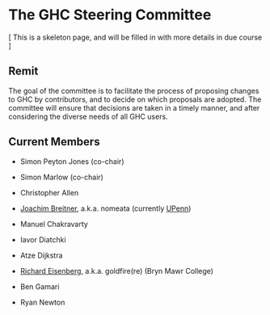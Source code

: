 # The GHC Steering Committee



\[ This is a skeleton page, and will be filled in with more details in due course \]


## Remit



The goal of the committee is to facilitate the process of proposing changes to GHC by contributors, and to decide on which proposals are adopted.  The committee will ensure that decisions are taken in a timely manner, and after considering the diverse needs of all GHC users.


## Current Members


- Simon Peyton Jones (co-chair)
- Simon Marlow (co-chair)

- Christopher Allen
- [
  Joachim Breitner](http://www.joachim-breitner.de/), a.k.a. nomeata (currently [
  UPenn](http://cis.upenn.edu/~joachim))
- Manuel Chakravarty
- Iavor Diatchki
- Atze Dijkstra
- [
  Richard Eisenberg](http://cs.brynmawr.edu/~rae), a.k.a. goldfire(re) (Bryn Mawr College)
- Ben Gamari
- Ryan Newton
